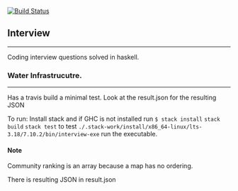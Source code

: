 [![Build Status](https://travis-ci.org/urbanslug/interview.svg)](https://travis-ci.org/urbanslug/interview)

## Interview
---

Coding interview questions solved in haskell.


### Water Infrastrucutre.
---
Has a travis build a minimal test.
Look at the result.json for the resulting JSON

To run: Install stack and if GHC is not installed run `$ stack install`
`stack build`
`stack test` to test
`./.stack-work/install/x86_64-linux/lts-3.18/7.10.2/bin/interview-exe` run the executable.


#### Note 
Community ranking is an array because a map has no ordering.

There is resulting JSON in result.json
